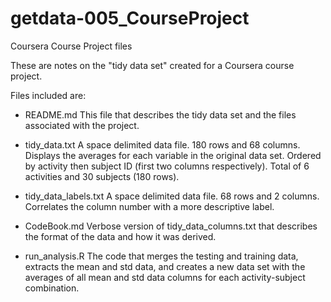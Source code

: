 getdata-005_CourseProject
=========================

Coursera Course Project files

These are notes on the "tidy data set" created for a Coursera course project.

Files included are:

- README.md
    This file that describes the tidy data set and the files associated with the project.

- tidy_data.txt
    A space delimited data file. 180 rows and 68 columns. Displays the averages for each variable in the 
    original data set. Ordered by activity then subject ID (first two columns respectively). Total of 6 activities and 30 subjects (180 rows).
    
- tidy_data_labels.txt
    A space delimited data file. 68 rows and 2 columns. Correlates the column number with a more descriptive label.
    
- CodeBook.md
    Verbose version of tidy_data_columns.txt that describes the format of the data and how it was derived.
    
- run_analysis.R
    The code that merges the testing and training data, extracts the mean and std data, and creates a new data set with the averages of all mean and std data columns for each activity-subject combination.
